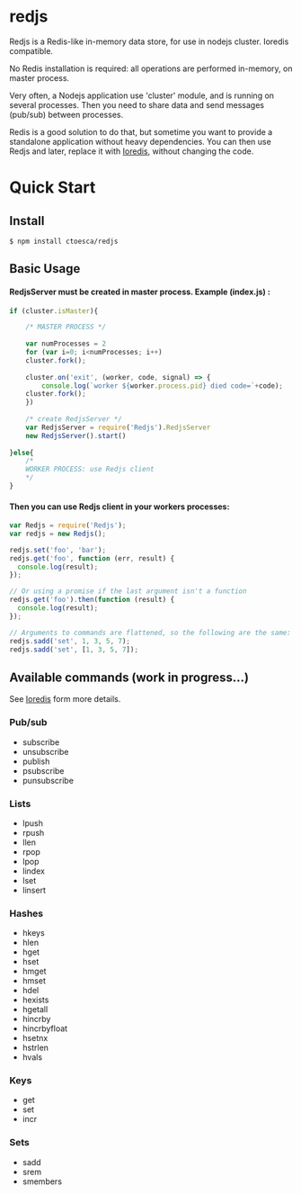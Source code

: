 # redjs
Redjs is a Redis-like in-memory data store, for use in nodejs cluster. Ioredis compatible. 

No Redis installation is required: all operations are performed in-memory, on master process.

Very often, a Nodejs application use 'cluster' module, and is running on several processes. Then you need to share data and send messages (pub/sub) between processes.

Redis is a good solution to do that, but sometime you want to provide a standalone application without heavy dependencies. You can then use Redjs and later, replace it with [Ioredis](https://github.com/luin/ioredis), without changing the code.


# Quick Start

## Install
```shell
$ npm install ctoesca/redjs
```

## Basic Usage

#### RedjsServer must be created in master process. Example (index.js) :

```javascript
if (cluster.isMaster){

    /* MASTER PROCESS */
    
    var numProcesses = 2
    for (var i=0; i<numProcesses; i++)
	cluster.fork();
		
    cluster.on('exit', (worker, code, signal) => {
    	console.log(`worker ${worker.process.pid} died code=`+code);
	cluster.fork();
    })
    
    /* create RedjsServer */
    var RedjsServer = require('Redjs').RedjsServer		
    new RedjsServer().start()
    
}else{
    /* 
    WORKER PROCESS: use Redjs client
    */				
}
```

#### Then you can use Redjs client in your workers processes:
  
```javascript
var Redjs = require('Redjs');
var redjs = new Redjs();

redjs.set('foo', 'bar');
redjs.get('foo', function (err, result) {
  console.log(result);
});

// Or using a promise if the last argument isn't a function
redjs.get('foo').then(function (result) {
  console.log(result);
});

// Arguments to commands are flattened, so the following are the same:
redjs.sadd('set', 1, 3, 5, 7);
redjs.sadd('set', [1, 3, 5, 7]);
```


## Available commands (work in progress...)

See [Ioredis](https://github.com/luin/ioredis) form more details.

### Pub/sub

- subscribe
- unsubscribe
- publish
- psubscribe
- punsubscribe

### Lists

- lpush
- rpush
- llen
- rpop
- lpop
- lindex
- lset
- linsert

### Hashes

- hkeys
- hlen
- hget
- hset
- hmget
- hmset
- hdel
- hexists
- hgetall
- hincrby
- hincrbyfloat
- hsetnx
- hstrlen
- hvals

### Keys

- get
- set
- incr

### Sets

- sadd
- srem
- smembers



